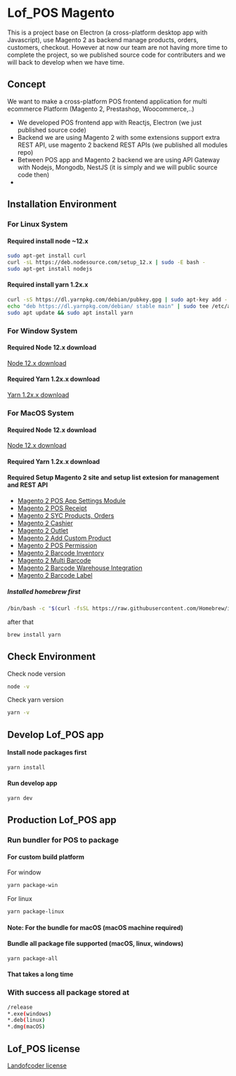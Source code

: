 # Lof_POS Magento

This is a project base on Electron (a cross-platform desktop app with Javascript), use Magento 2 as backend manage products, orders, customers, checkout.
However at now our team are not having more time to complete the project, so we published source code for contributers and we will back to develop when we have time.

## Concept
We want to make a cross-platform POS frontend application for multi ecommerce Platform (Magento 2, Prestashop, Woocommerce,..)
- We developed POS frontend app with Reactjs, Electron (we just published source code)
- Backend we are using Magento 2 with some extensions support extra REST API, use magento 2 backend REST APIs (we published all modules repo)
- Between POS app and Magento 2 backend we are using API Gateway with Nodejs, Mongodb, NestJS (it is simply and we will public source code then)
-

## Installation Environment

### For Linux System

#### Required install node ~12.x

```bash
sudo apt-get install curl
curl -sL https://deb.nodesource.com/setup_12.x | sudo -E bash -
sudo apt-get install nodejs
```


#### Required install yarn 1.2x.x

```bash
curl -sS https://dl.yarnpkg.com/debian/pubkey.gpg | sudo apt-key add -
echo "deb https://dl.yarnpkg.com/debian/ stable main" | sudo tee /etc/apt/sources.list.d/yarn.list
sudo apt update && sudo apt install yarn
```
### For Window System
#### Required Node 12.x download
[Node 12.x download](https://nodejs.org/dist/latest-v12.x/win-x64/node.exe)

#### Required Yarn 1.2x.x download
[Yarn 1.2x.x download](https://classic.yarnpkg.com/latest.msi)

### For MacOS System
#### Required Node 12.x download
[Node 12.x download](https://nodejs.org/dist/latest-v12.x/node-v12.20.0.pkg)

#### Required Yarn 1.2x.x download

#### Required Setup Magento 2 site and setup list extesion for management and REST API

- [Magento 2 POS App Settings Module](https://github.com/landofcoder/module-pos-pos-setting)
- [Magento 2 POS Receipt](https://github.com/landofcoder/module-pos-receipt)
- [Magento 2 SYC Products, Orders](https://github.com/landofcoder/module-pos-pos-sync)
- [Magento 2 Cashier](https://github.com/landofcoder/module-pos-cashier)
- [Magento 2 Outlet](https://github.com/landofcoder/module-pos-outlet)
- [Magento 2 Add Custom Product](https://github.com/landofcoder/module-pos-custom-product)
- [Magento 2 POS Permission](https://github.com/landofcoder/module-pos-permission)
- [Magento 2 Barcode Inventory](https://github.com/landofcoder/module-pos-barcode-inventory)
- [Magento 2 Multi Barcode](https://github.com/landofcoder/module-pos-multi-barcode)
- [Magento 2 Barcode Warehouse Integration](https://github.com/landofcoder/module-pos-barcode-warehouse-integration)
- [Magento 2 Barcode Label](https://github.com/landofcoder/module-pos-barcode-label)


##### Installed homebrew first

```bash
/bin/bash -c "$(curl -fsSL https://raw.githubusercontent.com/Homebrew/install/HEAD/install.sh)
```
after that
```bash
brew install yarn
```


## Check Environment

Check node version 
```bash
node -v 
```
Check yarn version 
```bash
yarn -v 
```


## Develop Lof_POS app 

#### Install node packages first
```bash
yarn install
```

#### Run develop app

```bash
yarn dev
```

## Production Lof_POS app

### Run bundler for POS to package

#### For custom build platform

For window
```bash
yarn package-win
```

For linux
```bash
yarn package-linux
```


#### Note: For the bundle for macOS (macOS machine required)
 
#### Bundle all package file supported (macOS, linux, windows)
```bash
yarn package-all
``` 
#### That takes a long time



### With success all package stored at 

```bash
/release
*.exe(windows)
*.deb(linux)
*.dmg(macOS)
```


## Lof_POS license 
[Landofcoder license](https://landofcoder.com/license)
